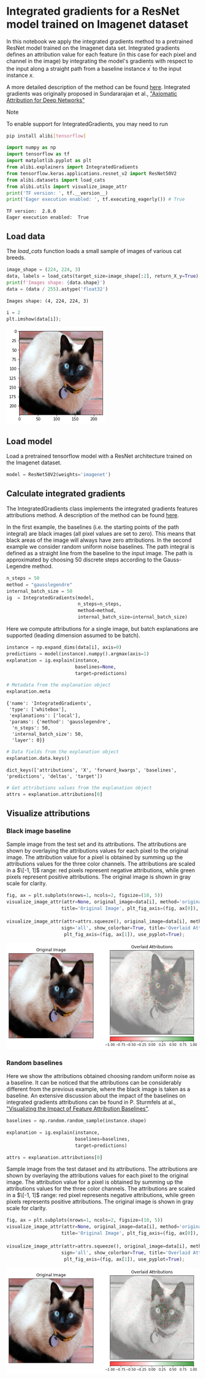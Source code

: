 # Integrated gradients for a ResNet model trained on Imagenet dataset

In this notebook we apply the integrated gradients method to a pretrained ResNet model trained on the Imagenet data set. Integrated gradients defines an attribution value for each feature (in this case for each pixel and channel in the image) by integrating the model's gradients with respect to the input along a straight path from a baseline instance $x^\prime$ to the input instance $x.$

A more detailed description of the method can be found [here](https://docs.seldon.io/projects/alibi/en/stable/methods/IntegratedGradients.html). Integrated gradients was originally proposed in Sundararajan et al., ["Axiomatic Attribution for Deep Networks"](https://arxiv.org/abs/1703.01365)

Note

To enable support for IntegratedGradients, you may need to run

```bash
pip install alibi[tensorflow]
```

```python
import numpy as np
import tensorflow as tf
import matplotlib.pyplot as plt
from alibi.explainers import IntegratedGradients
from tensorflow.keras.applications.resnet_v2 import ResNet50V2
from alibi.datasets import load_cats
from alibi.utils import visualize_image_attr
print('TF version: ', tf.__version__)
print('Eager execution enabled: ', tf.executing_eagerly()) # True
```

```
TF version:  2.8.0
Eager execution enabled:  True
```

## Load data

The _load\_cats_ function loads a small sample of images of various cat breeds.

```python
image_shape = (224, 224, 3)
data, labels = load_cats(target_size=image_shape[:2], return_X_y=True)
print(f'Images shape: {data.shape}')
data = (data / 255).astype('float32')
```

```
Images shape: (4, 224, 224, 3)
```

```python
i = 2
plt.imshow(data[i]);
```

![png](../../.gitbook/assets/integrated_gradients_imagenet_7_0.png)

## Load model

Load a pretrained tensorflow model with a ResNet architecture trained on the Imagenet dataset.

```python
model = ResNet50V2(weights='imagenet')
```

## Calculate integrated gradients

The IntegratedGradients class implements the integrated gradients features attributions method. A description of the method can be found [here](https://docs.seldon.io/projects/alibi/en/stable/methods/IntegratedGradients.html).

In the first example, the baselines (i.e. the starting points of the path integral) are black images (all pixel values are set to zero). This means that black areas of the image will always have zero attributions. In the second example we consider random uniform noise baselines. The path integral is defined as a straight line from the baseline to the input image. The path is approximated by choosing 50 discrete steps according to the Gauss-Legendre method.

```python
n_steps = 50
method = "gausslegendre"
internal_batch_size = 50
ig  = IntegratedGradients(model,
                          n_steps=n_steps, 
                          method=method,
                          internal_batch_size=internal_batch_size)
```

Here we compute attributions for a single image, but batch explanations are supported (leading dimension assumed to be batch).

```python
instance = np.expand_dims(data[i], axis=0)
predictions = model(instance).numpy().argmax(axis=1)
explanation = ig.explain(instance, 
                         baselines=None, 
                         target=predictions)
```

```python
# Metadata from the explanation object
explanation.meta
```

```
{'name': 'IntegratedGradients',
 'type': ['whitebox'],
 'explanations': ['local'],
 'params': {'method': 'gausslegendre',
  'n_steps': 50,
  'internal_batch_size': 50,
  'layer': 0}}
```

```python
# Data fields from the explanation object
explanation.data.keys()
```

```
dict_keys(['attributions', 'X', 'forward_kwargs', 'baselines', 'predictions', 'deltas', 'target'])
```

```python
# Get attributions values from the explanation object
attrs = explanation.attributions[0]
```

## Visualize attributions

### Black image baseline

Sample image from the test set and its attributions. The attributions are shown by overlaying the attributions values for each pixel to the original image. The attribution value for a pixel is obtained by summing up the attributions values for the three color channels. The attributions are scaled in a $\[-1, 1]$ range: red pixels represent negative attributions, while green pixels represent positive attributions. The original image is shown in gray scale for clarity.

```python
fig, ax = plt.subplots(nrows=1, ncols=2, figsize=(10, 5))
visualize_image_attr(attr=None, original_image=data[i], method='original_image',
                    title='Original Image', plt_fig_axis=(fig, ax[0]), use_pyplot=False);

visualize_image_attr(attr=attrs.squeeze(), original_image=data[i], method='blended_heat_map',
                    sign='all', show_colorbar=True, title='Overlaid Attributions',
                     plt_fig_axis=(fig, ax[1]), use_pyplot=True);
```

![png](../../.gitbook/assets/integrated_gradients_imagenet_22_0.png)

### Random baselines

Here we show the attributions obtained choosing random uniform noise as a baseline. It can be noticed that the attributions can be considerably different from the previous example, where the black image is taken as a baseline. An extensive discussion about the impact of the baselines on integrated gradients attributions can be found in P. Sturmfels at al., ["Visualizing the Impact of Feature Attribution Baselines"](https://distill.pub/2020/attribution-baselines/).

```python
baselines = np.random.random_sample(instance.shape)
```

```python
explanation = ig.explain(instance, 
                         baselines=baselines, 
                         target=predictions)
```

```python
attrs = explanation.attributions[0]
```

Sample image from the test dataset and its attributions. The attributions are shown by overlaying the attributions values for each pixel to the original image. The attribution value for a pixel is obtained by summing up the attributions values for the three color channels. The attributions are scaled in a $\[-1, 1]$ range: red pixel represents negative attributions, while green pixels represents positive attributions. The original image is shown in gray scale for clarity.

```python
fig, ax = plt.subplots(nrows=1, ncols=2, figsize=(10, 5))
visualize_image_attr(attr=None, original_image=data[i], method='original_image',
                    title='Original Image', plt_fig_axis=(fig, ax[0]), use_pyplot=False);

visualize_image_attr(attr=attrs.squeeze(), original_image=data[i], method='blended_heat_map',
                    sign='all', show_colorbar=True, title='Overlaid Attributions',
                     plt_fig_axis=(fig, ax[1]), use_pyplot=True);
```

![png](../../.gitbook/assets/integrated_gradients_imagenet_29_0.png)

